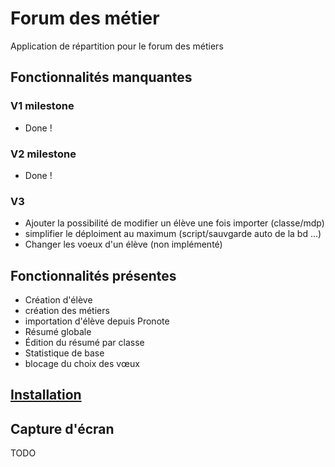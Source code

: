 # Forum des métier

Application de répartition pour le forum des métiers

## Fonctionnalités manquantes

### V1 milestone
- Done !

### V2 milestone
- Done !

### V3
- Ajouter la possibilité de modifier un élève une fois importer (classe/mdp)
- simplifier le déploiment au maximum (script/sauvgarde auto de la bd ...)
- Changer les voeux d'un élève (non implémenté)

## Fonctionnalités présentes
- Création d'élève
- création des métiers
- importation d'élève depuis Pronote
- Résumé globale
- Édition du résumé par classe
- Statistique de base
- blocage du choix des vœux

## [Installation](./INSTALL.md)

## Capture d'écran
TODO

